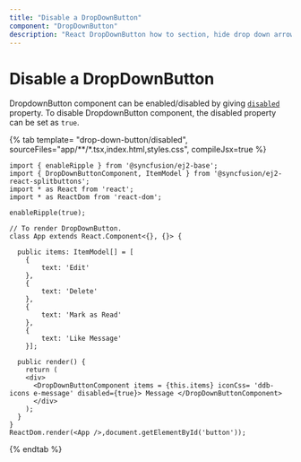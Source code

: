 ```yaml
---
title: "Disable a DropDownButton"
component: "DropDownButton"
description: "React DropDownButton how to section, hide drop down arrow, group popup items using list view component, dialog open on popup item click."
---
```


# Disable a DropDownButton

DropdownButton component can be enabled/disabled by giving [`disabled`](../../api/drop-down-button#disabled) property.
To disable DropdownButton component, the disabled property can be set as `true`.

{% tab template= "drop-down-button/disabled", sourceFiles="app/**/*.tsx,index.html,styles.css", compileJsx=true %}

```tsx
import { enableRipple } from '@syncfusion/ej2-base';
import { DropDownButtonComponent, ItemModel } from '@syncfusion/ej2-react-splitbuttons';
import * as React from 'react';
import * as ReactDom from 'react-dom';

enableRipple(true);

// To render DropDownButton.
class App extends React.Component<{}, {}> {

  public items: ItemModel[] = [
    {
        text: 'Edit'
    },
    {
        text: 'Delete'
    },
    {
        text: 'Mark as Read'
    },
    {
        text: 'Like Message'
    }];

  public render() {
    return (
    <div>
      <DropDownButtonComponent items = {this.items} iconCss= 'ddb-icons e-message' disabled={true}> Message </DropDownButtonComponent>
      </div>
    );
  }
}
ReactDom.render(<App />,document.getElementById('button'));

```

{% endtab %}
